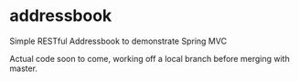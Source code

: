# addressbook
Simple RESTful Addressbook to demonstrate Spring MVC

Actual code soon to come, working off a local branch before merging
with master.
